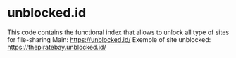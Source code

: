 # unblocked.id
This code contains the functional index that allows to unlock all type of sites for file-sharing
Main: https://unblocked.id/
Exemple of site unblocked: https://thepiratebay.unblocked.id/
